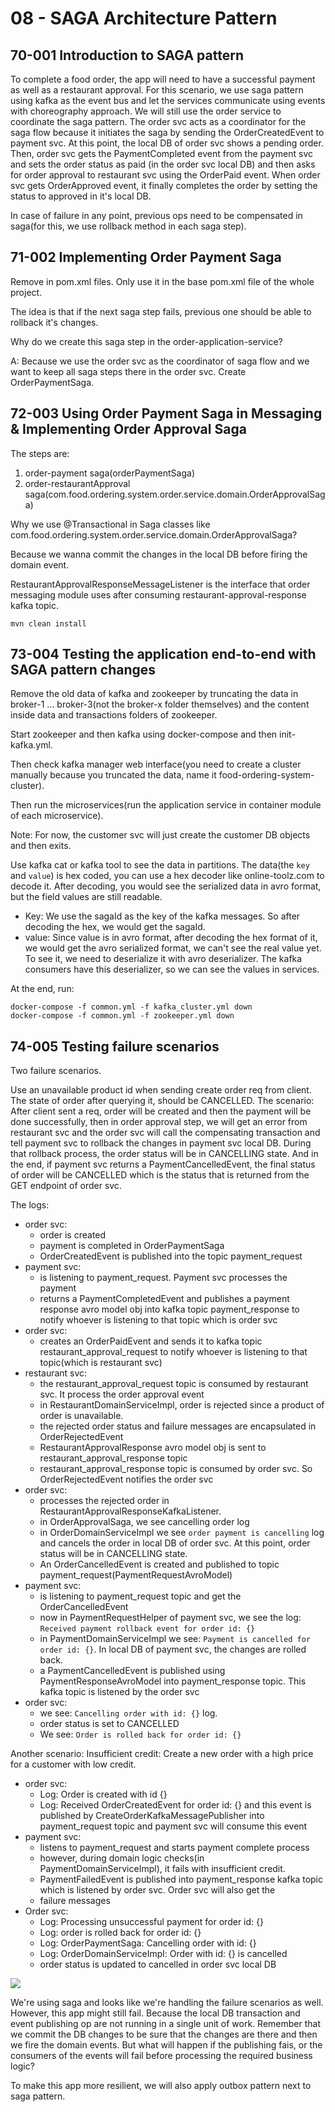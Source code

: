 # 08 - SAGA Architecture Pattern

## 70-001 Introduction to SAGA pattern
To complete a food order, the app will need to have a successful payment as well as a restaurant approval.
For this scenario, we use saga pattern using kafka as the event bus and let the services communicate using events with
choreography approach. We will still use the order service to coordinate the saga pattern. The order svc acts as a coordinator for
the saga flow because it initiates the saga by sending the OrderCreatedEvent to payment svc. At this point, the local DB of order svc
shows a pending order. Then, order svc gets the PaymentCompleted event from the payment svc and sets the order status as paid (in the
order svc local DB) and then asks for order approval to restaurant svc using the OrderPaid event. When order svc gets 
OrderApproved event, it finally completes the order by setting the status to approved in it's local DB.

In case of failure in any point, previous ops need to be compensated in saga(for this, we use rollback method in each saga step).

## 71-002 Implementing Order Payment Saga
Remove <properties> in pom.xml files. Only use it in the base pom.xml file of the whole project.

The idea is that if the next saga step fails, previous one should be able to rollback it's changes.

Why do we create this saga step in the order-application-service?

A: Because we use the order svc as the coordinator of saga flow and we want to keep all saga steps there in the order svc.
Create OrderPaymentSaga.

## 72-003 Using Order Payment Saga in Messaging & Implementing Order Approval Saga
The steps are:
1. order-payment saga(orderPaymentSaga)
2. order-restaurantApproval saga(com.food.ordering.system.order.service.domain.OrderApprovalSaga)

Why we use @Transactional in Saga classes like com.food.ordering.system.order.service.domain.OrderApprovalSaga?

Because we wanna commit the changes in the local DB before firing the domain event.

RestaurantApprovalResponseMessageListener is the interface that order messaging module uses after consuming 
restaurant-approval-response kafka topic.

```shell
mvn clean install
```

## 73-004 Testing the application end-to-end with SAGA pattern changes
Remove the old data of kafka and zookeeper by truncating the data in broker-1 ... broker-3(not the broker-x folder themselves) and
the content inside data and transactions folders of zookeeper.

Start zookeeper and then kafka using docker-compose and then init-kafka.yml.

Then check kafka manager web interface(you need to create a cluster manually because you truncated the data, name it food-ordering-system-cluster).

Then run the microservices(run the application service in container module of each microservice).

Note: For now, the customer svc will just create the customer DB objects and then exits.

Use kafka cat or kafka tool to see the data in partitions. The data(the `key` and `value`) is hex coded, you can use a hex decoder like online-toolz.com to
decode it. After decoding, you would see the serialized data in avro format, but the field values are still readable.

- Key: We use the sagaId as the key of the kafka messages. So after decoding the hex, we would get the sagaId.
- value: Since value is in avro format, after decoding the hex format of it, we would get the avro serialized format,
we can't see the real value yet. To see it, we need to deserialize it with avro deserializer. The kafka consumers have this deserializer,
so we can see the values in services.

At the end, run:
```shell
docker-compose -f common.yml -f kafka_cluster.yml down
docker-compose -f common.yml -f zookeeper.yml down
```

## 74-005 Testing failure scenarios
Two failure scenarios.

Use an unavailable product id when sending create order req from client. The state of order after querying it, should be CANCELLED.
The scenario: After client sent a req, order will be created and then the payment will be done successfully, then in order approval
step, we will get an error from restaurant svc and the order svc will call the compensating transaction and tell payment svc to 
rollback the changes in payment svc local DB. During that rollback process, the order status will be in CANCELLING state. 
And in the end, if payment svc returns a PaymentCancelledEvent, the final status of order will be CANCELLED which is the status that is returned
from the GET endpoint of order svc.

The logs:
- order svc:
    - order is created
    - payment is completed in OrderPaymentSaga
    - OrderCreatedEvent is published into the topic payment_request
- payment svc:
    - is listening to payment_request. Payment svc processes the payment
    - returns a PaymentCompletedEvent and publishes a payment response avro model obj into kafka topic payment_response to notify whoever
    is listening to that topic which is order svc
- order svc:
    - creates an OrderPaidEvent and sends it to kafka topic restaurant_approval_request to notify whoever is listening to that
    topic(which is restaurant svc)
- restaurant svc:
    - the restaurant_approval_request topic is consumed by restaurant svc. It process the order approval event
    - in RestaurantDomainServiceImpl, order is rejected since a product of order is unavailable.
    - the rejected order status and failure messages are encapsulated in OrderRejectedEvent
    - RestaurantApprovalResponse avro model obj is sent to restaurant_approval_response topic
    - restaurant_approval_response topic is consumed by order svc. So OrderRejectedEvent notifies the order svc
- order svc:
    - processes the rejected order in RestaurantApprovalResponseKafkaListener.
    - in OrderApprovalSaga, we see cancelling order log
    - in OrderDomainServiceImpl we see `order payment is cancelling` log and cancels the order in local DB of order svc.
    At this point, order status will be in CANCELLING state.
    - An OrderCancelledEvent is created and published to topic payment_request(PaymentRequestAvroModel)
- payment svc:
    - is listening to payment_request topic and get the OrderCancelledEvent
    - now in PaymentRequestHelper of payment svc, we see the log: `Received payment rollback event for order id: {}`
    - in PaymentDomainServiceImpl we see: `Payment is cancelled for order id: {}`. In local DB of payment svc, the changes are rolled back.
    - a PaymentCancelledEvent is published using PaymentResponseAvroModel into payment_response topic. This kafka topic is listened by
    the order svc
- order svc:
    - we see: `Cancelling order with id: {}` log.
    - order status is set to CANCELLED
    - We see: `Order is rolled back for order id: {}`

Another scenario: Insufficient credit:
Create a new order with a high price for a customer with low credit.

- order svc:
    - Log: Order is created with id {}
    - Log: Received OrderCreatedEvent for order id: {} and this event is published by CreateOrderKafkaMessagePublisher
    into payment_request topic and payment svc will consume this event
- payment svc:
    - listens to payment_request and starts payment complete process
    - however, during domain logic checks(in PaymentDomainServiceImpl), it fails with insufficient credit.
    - PaymentFailedEvent is published into payment_response kafka topic which is listened by order svc. Order svc will also get the
    - failure messages
- Order svc:
  - Log: Processing unsuccessful payment for order id: {}
  - Log: order is rolled back for order id: {}
  - Log: OrderPaymentSaga: Cancelling order with id: {}
  - Log: OrderDomainServiceImpl: Order with id: {} is cancelled
  - order status is updated to cancelled in order svc local DB

![](img/section-8/74-5-1.png)

We're using saga and looks like we're handling the failure scenarios as well. However, this app might still fail. Because the
local DB transaction and event publishing op are not running in a single unit of work. Remember that we commit the DB changes to
be sure that the changes are there and then we fire the domain events. But what will happen if the publishing fais, or the consumers
of the events will fail before processing the required business logic?

To make this app more resilient, we will also apply outbox pattern next to saga pattern.